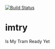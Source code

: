 [![Build Status](https://travis-ci.org/charlyx/imtry.svg?branch=master)](https://travis-ci.org/charlyx/imtry)

# imtry
Is My Tram Ready Yet
